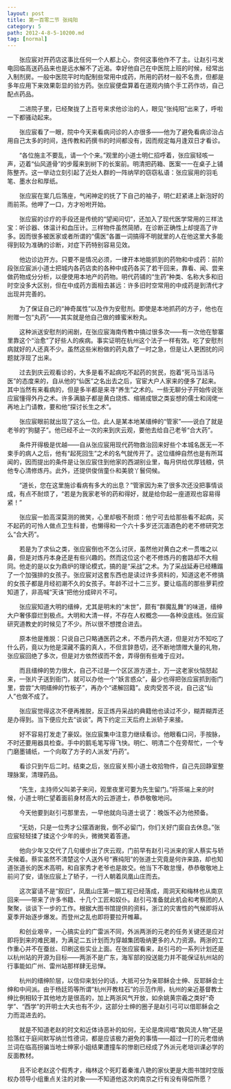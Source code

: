 ```yaml
---
layout: post
title: 第一百零二节 张纯阳
category: 5
path: 2012-4-8-5-10200.md
tag: [normal]
---
```


　　张应宸对开药店这事比任何一个人都上心，奈何这事他作不了主。让赵引弓发电回临高送药品来也是远水解不了近渴。幸好他自己在中医院上班的时候，经常出入制剂房。一般中医院平时均配制些常用中成药，所用的药材一般不名贵，但都是多年应用下来效果彰显的验方药。张应宸便盘算着在道观内搞个手工药作坊，自己配点药品。

　　二进院子里，已经聚拢了上百号来求他诊治的人，眼见“张纯阳”出来了，呼啦一下都骚动起来。

　　张应宸看了一眼，院中今天来看病问诊的人亦很多——他为了避免看病诊治占用自己太多的时间，连传教和药撰书的时间都没有，因而规定每月逢双日才看诊。

　　“各位施主不要乱，请一个个来。”观里的小道士明仁招呼着，张应宸轻咳一声，迈着“仙风道骨”的步履来到树下的长案前。明清把药箱、医案一一在桌子上铺陈整齐。这一举动立刻引起了近处人群的一阵纳罕的窃窃私语：张应宸用的羽毛笔、墨水台和厚纸。

　　张应宸在案几后落座，气闲神定的抚了下自己的袖子，明仁赶紧递上新泡好的雨前茶。他呷了一口，方才吩咐开始。

　　张应宸的诊疗的手段还是传统的“望闻问切”，还加入了现代医学常用的三样法宝：听诊器、体温计和血压计。三样物件虽然简陋，在诊断正确性上却提高了许多。因而很多被医家或者所谓的“儒医”各置一词搞得不明就里的人在他这里大多能得到较为准确的诊断，对症下药特别容易见效。

　　他边诊边开方。只要不是情况必须，一律开本地能抓到的药物和中成药：前阶段张应宸派小道士把城内各药店卖的各种中成药各买了若干回来，靠看、闻、尝来做药物成分分析，以便使用本地产的药物。明代药铺的“生药”种类、名称大多和旧时空没多大区别，但在中成药方面相去甚远：许多旧时空常用的中成药是到清代才出现并完善的。

　　为了保证自己的“神奇属性”以及作为安慰剂。即使是本地抓药的方子，他也在附赠一包“丸药”——其实就是他自己做的蜂蜜米粉丸。

　　这种派送安慰剂的闹剧，在张应宸海南传教中搞过很多次——有一次他在黎寨里靠这个“治愈”了好些人的疾病。事实证明在杭州这个法子一样有效。吃了安慰剂病就好的人还真不少。虽然这些米粉做的药丸救了一时之急，但是让人更困扰的问题就浮现了出来。

　　过去到庆云观看诊的，大多是看不起病吃不起药的贫民，抱着“死马当活马医”的态度来的，自从他的“仙医”之名出去之后，官宦大户人家来的便多了起来。其中当然有来看病的，但是多半都是来寻“养生”之术的。一些无聊分子开始传说张应宸懂得外丹之术。许多满脑子都是黄白烧炼、缩锡成银之类妄想的儒士和阔佬一再地上门请教，要和他“探讨长生之术”。

　　张应宸眼前就出现了这么一位。此人是某本地某缙绅的“管家”——说白了就是老爷的“狗腿子”。他已经不止一次的来到庆云观，要他去给自己老爷“合大药”。

　　条件开得极是优越——自从张应宸用现代药物救治回来好些个本城名医无一不束手的病人之后，他有“起死回生”之术的名气就传开了。这位缙绅自然也是有所耳闻的，因而提出的条件是让张应宸住到他家的西湖别业里，每月供给优厚钱粮，供他专心清修炼丹。此外，还提供俊俏童仆和美貌丫鬟伺候。

　　“道长，您在这里施诊看病有多大的出息？”管家因为来了很多次还没把事情谈成，有点不耐烦了，“若是为我家老爷的药和得好，就是给你起一座道观也容易得紧！”

　　张应宸一脸高深莫测的微笑，心里却极不耐烦：他宁可去给那些看不起病，买不起药的可怜人做点卫生科普，也懒得和一个六十多岁还沉湎酒色的老不修研究怎么“合大药”。

　　若是为了求仙之类，张应宸倒也不怎么讨厌，虽然他对黄白之术一贯嗤之以鼻，但是对炼丹本身还是有些兴趣的。然而这位这个老不修炼丹的套路却不大相同。他走的是以女为鼎炉的理论模式，搞的是“采战”之术。为了采战延寿已经糟蹋了一个加强排的女孩子。张应宸对这套东西也是读过许多资料的，知道这老不修搞的女孩子都是月经初潮不久的女孩子。年龄不过十二三岁。要让临高的那些萝莉控知道了，非高喊“天诛”把他分成碎片不可。

　　张应宸知道大明的缙绅，尤其是明末的“末世”，颇有“群魔乱舞”的味道，缙绅大户奢侈靡烂到极点。大明和大清一样，不存在人权概念——各种没底线。张应宸研究道教史的时候见了不少。所以很不想搅合进去。

　　原本他是推脱：只说自己只略通医药之术，不悉丹药大道，但是对方不知吃了什么药，竟以为他是深藏不露的真人，不但言辞恳切，还不断地馈赠大量的礼物，张应宸回绝了多次，但是对方依然锲而不舍，弄得倒有些难于应对。

　　而且缙绅的势力很大，自己不过是一个区区游方道士，万一这老家伙恼怒起来，一张片子送到衙门，就可以办他一个“妖言惑众”，最少也得把张应宸抓到衙门里，尝尝“大明缙绅的竹板子”，再办个“递解回籍”。皮肉受苦不说，自己这“仙人”也做不成了。

　　张应宸觉得这次不便再推脱，反正炼丹采战的典籍他也读过不少，糊弄糊弄还是办得到。当下便应允去“谈谈”。两下约定三天后府上派轿子来接。

　　好不容易打发走了豪奴。张应宸集中注意力继续看诊。他眼看口问，手按脉，不时还要用器具检查。手中的鹅毛笔写得飞快。明仁、明清二个在旁帮忙，一个专门磨墨铺纸，一个向取了方子的人派发“丹药”。

　　看诊只到午后二时。结束之后，张应宸关照小道士收拾物件，自己先回静室整理脉案，清理药品。

　　“先生，主持师父叫弟子来问，观里夜里可要为先生留门。”将茶端上来的时候，小道士明仁望着面前身材高大的云游道士，恭恭敬敬地问。

　　今天他要到赵引弓那里去，一早他就向马道士说了：晚饭不必为他预备。

　　“无妨，只是一位秀才公摆酒谢我，倒不必留门，你们关好门窗自去休息。”张应宸轻轻揉了揉这个少年的头，微微笑着答道。

　　他向少年又交代了几句缓步出了庆云观，门前早有赵引弓派来的家人蔡实与轿夫候着。蔡实虽然不清楚这个人送外号“赛纯阳”的张道士究竟是何许来路，却也知道张道长的医术高明，和自家秀才老爷也是故交。他当下不敢怠慢，恭恭敬敬地上前问了安，请张应宸上了轿子，一行人朝着凤凰山庄而去。

　　这次宴请不是“叙旧”，凤凰山庄第一期工程已经落成，周洞天和梅林也从南京回来——带来了许多书籍、十几个工匠和奴仆。赵引弓准备就此机会和考察团的人聚聚，谈谈下一步的工作。根据大图书馆提供的资料，浙江的灾害性的气候即将从夏季开始逐步爆发。而登州之乱也即将要拉开帷幕。

　　和创业艰辛，一心搞实业的广雷派不同，外派两浙的元老的任务关键还是应对即将到来的难民潮，为满足二五计划而为穿越集团吸纳更多的人力资源。两浙的工作重心并不在蚕丝、印刷这些实业上面。在张应宸看来，赵引弓的一系列计划还是以杭州站的开源为目标——两浙不是广东，海军部的投送能力并不能保证杭州站的行事能如广州、雷州站那样肆无忌惮。

　　杭州的缙绅阶层，以信仰来划分的话，大抵可分为亲耶稣会士绅、反耶稣会士绅和中间派。由于杨廷筠等所谓“杭州开教柱石”的示范作用，杭州的亲近基督教士绅比例相较于其他地方是很高的，加上两浙风气开放，如余姚黄宗羲之类好“奇学”、“西学”的开明士大夫也有不少，这部分士绅的圈子是赵引弓可以借耶稣会之力而混进去的。

　　就是不知道老赵的时文和近体诗恶补的如何，无论是席间唱“数风流人物”还是拾落红于庭间默写纳兰性德词，都是应该极力避免的事情——超过一打的元老借纳兰词在临高拐骗当地士绅家小姐结果遭撞车的惨剧已经成了外派元老培训课必学的反面教材。

　　且不论老赵这个假秀才，梅林这个死盯着秦淮八艳的家伙更是大图书馆时空版权办领导小组重点关注的对象——不知道他这次的南京之行有没有得偿所愿？
